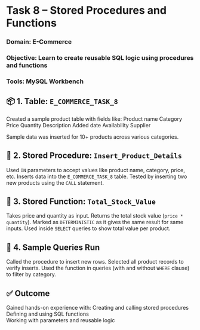 # Task 8 – Stored Procedures and Functions

###  Domain: E-Commerce  
###  Objective: Learn to create reusable SQL logic using procedures and functions  
###  Tools: MySQL Workbench

## 📦 1. Table: `E_COMMERCE_TASK_8`

Created a sample product table with fields like:
 Product name
 Category
 Price
 Quantity
 Description
 Added date
 Availability
 Supplier

Sample data was inserted for 10+ products across various categories.

## 🔁 2. Stored Procedure: `Insert_Product_Details`

 Used `IN` parameters to accept values like product name, category, price, etc.
 Inserts data into the `E_COMMERCE_TASK_8` table.
 Tested by inserting two new products using the `CALL` statement.

## 🧮 3. Stored Function: `Total_Stock_Value`

 Takes price and quantity as input.
 Returns the total stock value (`price * quantity`).
 Marked as `DETERMINISTIC` as it gives the same result for same inputs.
 Used inside `SELECT` queries to show total value per product.

## 🔎 4. Sample Queries Run

 Called the procedure to insert new rows.
 Selected all product records to verify inserts.
 Used the function in queries (with and without `WHERE` clause) to filter by category.

## ✅ Outcome

  Gained hands-on experience with:
  Creating and calling stored procedures  
  Defining and using SQL functions  
  Working with parameters and reusable logic



